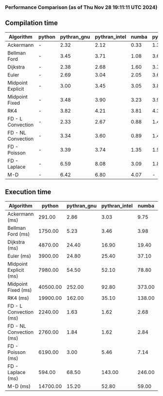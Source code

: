 ### Performance Comparison (as of Thu Nov 28 19:11:11 UTC 2024)
## Compilation time
Algorithm                 | python                    | pythran_gnu               | pythran_intel             | numba                     | pyccel_fortran_gnu        | pyccel_c_gnu              | pyccel_fortran_intel      | pyccel_c_intel           
------------------------- | ------------------------- | ------------------------- | ------------------------- | ------------------------- | ------------------------- | ------------------------- | ------------------------- | -------------------------
Ackermann                 | -                         | 2.32                      | 2.12                      | 0.33                      | 1.33                      | 1.30                      | 1.43                      | 1.38                     
Bellman Ford              | -                         | 3.45                      | 3.71                      | 1.08                      | 3.67                      | 3.97                      | 3.82                      | 4.02                     
Dijkstra                  | -                         | 2.38                      | 2.68                      | 1.60                      | 3.71                      | 3.98                      | 3.89                      | 4.04                     
Euler                     | -                         | 2.69                      | 3.04                      | 2.05                      | 3.63                      | 3.95                      | 3.80                      | 3.98                     
Midpoint Explicit         | -                         | 3.00                      | 3.45                      | 3.05                      | 3.89                      | 4.21                      | 4.04                      | 4.21                     
Midpoint Fixed            | -                         | 3.48                      | 3.90                      | 3.23                      | 3.91                      | 4.27                      | 4.09                      | 4.30                     
RK4                       | -                         | 3.82                      | 4.21                      | 3.81                      | 4.37                      | 4.63                      | 4.48                      | 4.69                     
FD - L Convection         | -                         | 2.33                      | 2.67                      | 0.88                      | 1.40                      | 3.93                      | 1.60                      | 3.96                     
FD - NL Convection        | -                         | 3.34                      | 3.60                      | 0.89                      | 1.42                      | 3.96                      | 1.63                      | 3.94                     
FD - Poisson              | -                         | 3.39                      | 3.74                      | 1.35                      | 1.54                      | 4.06                      | 2.86                      | 4.03                     
FD - Laplace              | -                         | 6.59                      | 8.08                      | 3.09                      | 1.83                      | 4.40                      | 2.14                      | 4.31                     
M-D                       | -                         | 6.42                      | 6.80                      | 4.07                      | -                         | -                         | -                         | -                        

## Execution time
Algorithm                 | python                    | pythran_gnu               | pythran_intel             | numba                     | pyccel_fortran_gnu        | pyccel_c_gnu              | pyccel_fortran_intel      | pyccel_c_intel           
------------------------- | ------------------------- | ------------------------- | ------------------------- | ------------------------- | ------------------------- | ------------------------- | ------------------------- | -------------------------
Ackermann (ms)            | 291.00                    | 2.86                      | 3.03                      | 9.75                      | 1.50                      | 1.59                      | 9.42                      | 4.33                     
Bellman Ford (ms)         | 1750.00                   | 5.23                      | 3.46                      | 3.98                      | 2.97                      | 6.10                      | -                         | 19.10                    
Dijkstra (ms)             | 4870.00                   | 24.40                     | 16.90                     | 19.40                     | 18.60                     | 30.60                     | -                         | 22.10                    
Euler (ms)                | 3900.00                   | 24.80                     | 25.40                     | 37.10                     | 14.50                     | 144.00                    | 13.90                     | 128.00                   
Midpoint Explicit (ms)    | 7980.00                   | 54.50                     | 52.10                     | 78.80                     | 22.30                     | 280.00                    | 15.90                     | 251.00                   
Midpoint Fixed (ms)       | 40500.00                  | 252.00                    | 92.80                     | 373.00                    | 74.50                     | 1390.00                   | 59.90                     | 1210.00                  
RK4 (ms)                  | 19900.00                  | 162.00                    | 35.10                     | 138.00                    | 35.00                     | 484.00                    | 37.30                     | 403.00                   
FD - L Convection (ms)    | 2240.00                   | 1.63                      | 1.62                      | 2.68                      | 1.53                      | 1.84                      | -                         | 4.06                     
FD - NL Convection (ms)   | 2760.00                   | 1.84                      | 1.62                      | 2.84                      | 1.99                      | 1.99                      | -                         | 4.08                     
FD - Poisson (ms)         | 6190.00                   | 3.00                      | 5.46                      | 7.14                      | 2.73                      | 3.84                      | -                         | 4.95                     
FD - Laplace (ms)         | 594.00                    | 68.50                     | 143.00                    | 246.00                    | 58.90                     | 281.00                    | -                         | 273.00                   
M-D (ms)                  | 14700.00                  | 15.20                     | 52.80                     | 59.00                     | -                         | -                         | -                         | -                        
